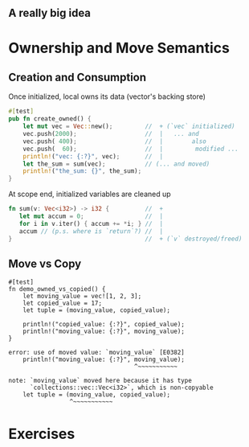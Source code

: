 ## A really big idea

# Ownership and Move Semantics

## Creation and Consumption

Once initialized, local owns its data (vector's backing store)
```rust
#[test]
pub fn create_owned() {
    let mut vec = Vec::new();         //  + (`vec` initialized)
    vec.push(2000);                   //  |   ... and
    vec.push( 400);                   //  |        also
    vec.push(  60);                   //  |         modified ...
    println!("vec: {:?}", vec);       //  |
    let the_sum = sum(vec);           // (... and moved)
    println!("the_sum: {}", the_sum); 
}
```

At scope end, initialized variables are cleaned up
```rust
fn sum(v: Vec<i32>) -> i32 {          //  +
   let mut accum = 0;                 //  |
   for i in v.iter() { accum += *i; } //  |
   accum // (p.s. where is `return`?) //  |
}                                     //  + (`v` destroyed/freed)
```

## Move vs Copy

``` {.rust .compile_error}
#[test]
fn demo_owned_vs_copied() {
    let moving_value = vec![1, 2, 3];
    let copied_value = 17;
    let tuple = (moving_value, copied_value);

    println!("copied_value: {:?}", copied_value);
    println!("moving_value: {:?}", moving_value);
}
```

``` {.compile_error .fragment}
error: use of moved value: `moving_value` [E0382]
    println!("moving_value: {:?}", moving_value);
                                   ^~~~~~~~~~~~

note: `moving_value` moved here because it has type
      `collections::vec::Vec<i32>`, which is non-copyable
    let tuple = (moving_value, copied_value);
                 ^~~~~~~~~~~~
```

<!--
----

* Consider assignment
    ``` {.rust}
    left_side = right_side;
    ```

  * Owned data
    * *moves* `right_side` into `left_side`
    * `right_side` becomes inaccessible
    * one can still opt into explicit duplication,
      e.g. '`new = owned.clone();`{.rust}'

  * Copied data
    * *memcpy's* `right_side` into `left_side`
    * one can freely keep using the original

-->

# Exercises
